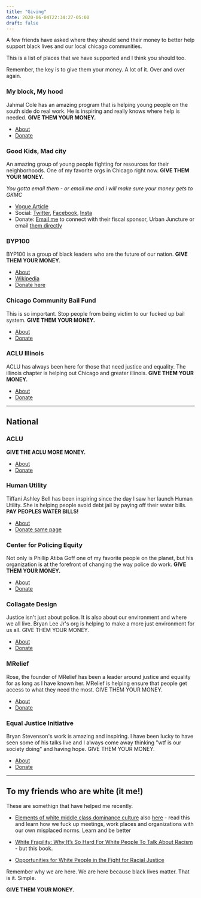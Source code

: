 ```yaml
---
title: "Giving"
date: 2020-06-04T22:34:27-05:00
draft: false
---
```


A few friends have asked where they should send their money to better help support black lives and our local chicago communities. 

This is a list of places that we have supported and I think you should too. 

Remember, the key is to give them your money. A lot of it. Over and over again. 

### My block, My hood

Jahmal Cole has an amazing program that is helping young people on the south side do real work. He is inspiring and really knows where help is needed. **GIVE THEM YOUR MONEY.**

- [About](https://www.formyblock.org/mission)
- [Donate](https://www.formyblock.org/checkout/donate?donatePageId=5e66b35da4656772cbbeb786)

### Good Kids, Mad city

An amazing group of young people fighting for resources for their neighborhoods. One of my favorite orgs in Chicago right now. **GIVE THEM YOUR MONEY.** 

*You gotta email them - or email me and i will make sure your money gets to GKMC*


- [Vogue Article](https://www.teenvogue.com/story/good-kids-mad-city-chicago-gun-violence-activists)
- Social: [Twitter](https://twitter.com/GKMC18), [Facebook](https://www.facebook.com/GKMC2018/), [Insta](https://www.instagram.com/goodkidsmadcity_2018/)
- Donate: [Email me](harper@modest.com) to connect with their fiscal sponsor, Urban Juncture or email [them directly](mailto:INFO@URBANJUNCTURE.COM)

### BYP100 

BYP100 is a group of black leaders who are the future of our nation. **GIVE THEM YOUR MONEY.** 

- [About](https://www.byp100.org/about)
- [Wikipedia](https://en.wikipedia.org/wiki/BYP100) 
- [Donate here](https://secure.actblue.com/donate/byp100-1)

### Chicago Community Bail Fund

This is so important. Stop people from being victim to our fucked up bail system. **GIVE THEM YOUR MONEY.**

- [About](https://chicagobond.org/about-us/)
- [Donate](https://chicagobond.org/donate/)

### ACLU Illinois

ACLU has always been here for those that need justice and equality. The illinois chapter is helping out Chicago and greater illinois. **GIVE THEM YOUR MONEY.**

- [About](https://www.aclu-il.org/en/about/about-us)
- [Donate](https://www.aclu-il.org/en/donate)

---

## National

### ACLU

**GIVE THE ACLU MORE MONEY.**

- [About](https://www.aclu.org/)
- [Donate](https://action.aclu.org/give/now)

###  Human Utility 

Tiffani Ashley Bell has been inspiring since the day I saw her launch Human Utility. She is helping people avoid debt jail by paying off their water bills. **PAY PEOPLES WATER BILLS!**

- [About](https://detroitwaterproject.org/)
- [Donate same page](https://detroitwaterproject.org/)

### Center for Policing Equity

Not only is Phillip Atiba Goff one of my favorite people on the planet, but his organization is at the forefront of changing the way police do work. **GIVE THEM YOUR MONEY.**

- [About](https://policingequity.org/)
- [Donate](https://policingequity.org/donate)

### Collagate Design

Justice isn't just about police. It is also about our environment and where we all live. Bryan Lee Jr's org is helping to make a more just environment for us all. GIVE THEM YOUR MONEY.

- [About](https://colloqate.org/about)
- [Donate](https://secure.squarespace.com/checkout/donate?donatePageId=5ed67d4e61e6aa7ca537d915&ss_cid=91bdd4f2-f30f-42bc-9f7c-888eaa4b1bf9&ss_cvisit=1591297890480&ss_cvr=0c1225ae-4008-4b3d-8e67-8aff65bc03da%7C1591297886236%7C1591297886236%7C1591297886236%7C1)

### MRelief

Rose, the founder of MRelief has been a leader around justice and equality for as long as I have known her. MRelief is helping ensure that people get access to what they need the most. GIVE THEM YOUR MONEY.

- [About](https://www.mrelief.com/about_us)
- [Donate](https://www.mrelief.com/donate)

### Equal Justice Initiative

Bryan Stevenson's work is amazing and inspiring. I have been lucky to have seen some of his talks live and I always come away thinking "wtf is our society doing" and having hope. GIVE THEM YOUR MONEY.

- [About](https://eji.org/about/)
- [Donate](https://support.eji.org/give/153413/#!/donation/checkout)


----


## To my friends who are white (it  me!)

These are somethign that have helped me recently. 

* [Elements of white middle class dominance culture](/assets/Elements-of-White-Middle-Class-Dominant-Culture.pdf) also [here](https://www.stevebozzone.com/wp-content/uploads/2011/11/Elements-of-White-Middle-Class-Dominant-Culture.pdf) - read this and learn how we fuck up meetings, work places and organizations with our own misplaced norms. Learn and be better

* [White Fragility: Why It’s So Hard For White People To Talk About Racism](https://robindiangelo.com/publications/) - but this book. 

* [Opportunities for White People in the Fight for Racial Justice](https://www.whiteaccomplices.org/)

Remember why we are here. We are here because black lives matter. That is it. Simple. 

**GIVE THEM YOUR MONEY.**